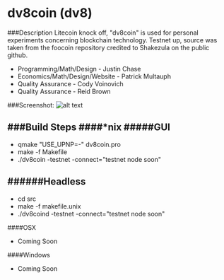 dv8coin (dv8)
===========
###Description
Litecoin knock off, "dv8coin" is used for personal experiments concerning blockchain technology. Testnet up, source was taken from the foocoin repository credited to Shakezula on the public github.

- Programming/Math/Design - Justin Chase
- Economics/Math/Design/Website - Patrick Multauph
- Quality Assurance - Cody Voinovich
- Quality Assurance - Reid Brown


###Screenshot:
![alt text](http://i.imgur.com/hEmFLlV.png "dv8coin screenshot")

###Build Steps
####*nix
#####GUI
--------
* qmake "USE_UPNP=-" dv8coin.pro
* make -f Makefile
*  ./dv8coin -testnet -connect="testnet node soon"
 
######Headless
--------
* cd src
* make -f makefile.unix
* ./dv8coind -testnet  -connect="testnet node soon"

####OSX 
* Coming Soon

####Windows
* Coming Soon
